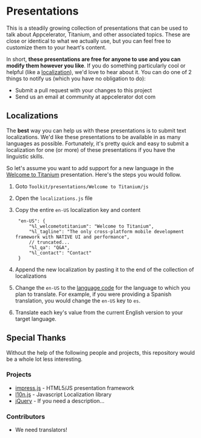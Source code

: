 # PresentationsThis is a steadily growing collection of presentations that can be used to talk about Appcelerator, Titanium, and other associated topics. These are close or identical to what we actually use, but you can feel free to customize them to your heart's content. In short, **these presentations are free for anyone to use and you can modify them however you like**. If you do something particularly cool or helpful (like a <a href="#localizations">localization</a>), we'd love to hear about it. You can do one of 2 things to notify us (which you have no obligation to do):* Submit a pull request with your changes to this project* Send us an email at community at appcelerator dot com## Localizations<a name="localizations">&nbsp;</a>The **best** way you can help us with these presentations is to submit text localizations. We'd like these presentations to be available in as many languages as possible. Fortunately, it's pretty quick and easy to submit a localization for one (or more) of these presentations if you have the linguistic skills.So let's assume you want to add support for a new language in the [Welcome to Titanium]() presentation. Here's the steps you would follow.1. Goto `Toolkit/presentations/Welcome to Titanium/js`2. Open the `localizations.js` file3. Copy the entire `en-US` localization key and content        "en-US": {            "%l_welcometotitanium": "Welcome to Titanium",            "%l_tagline": "The only cross-platform mobile development framework with NATIVE UI and performance",            // truncated...            "%l_qa": "Q&A",            "%l_contact": "Contact"        }4. Append the new localization by pasting it to the end of the collection of localizations5. Change the `en-US` to the [language code](http://www.w3schools.com/tags/ref_language_codes.asp) for the language to which you plan to translate. For example, if you were providing a Spanish translation, you would change the `en-US` key to `es`.6. Translate each key's value from the current English version to your target language.## Special ThanksWithout the help of the following people and projects, this repository would be a whole lot less interesting. ### Projects* [impress.js](https://github.com/bartaz/impress.js) - HTML5/JS presentation framework* [l10n.js](https://github.com/eligrey/l10n.js/tree/) - Javascript Localization library* [jQuery](http://jquery.com/) - If you need a description...### Contributors* We need translators!